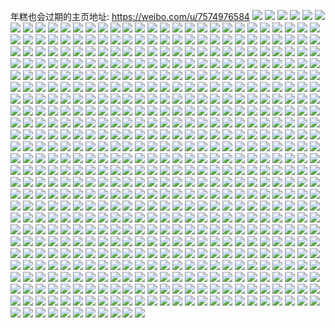 年糕也会过期的主页地址: https://weibo.com/u/7574976584 
![](https://wx4.sinaimg.cn/mw2000/008gDPrGly1h96ddn4fhdj31hc0u0117.jpg) 
![](https://wx4.sinaimg.cn/mw2000/008gDPrGly1h96dptrj8gj30wi0v4wid.jpg) 
![](https://wx4.sinaimg.cn/mw2000/008gDPrGgy1h89myvjfygj31jk2bbqh4.jpg) 
![](https://wx4.sinaimg.cn/mw2000/008gDPrGgy1h89myuao7mj31jk2bdaqz.jpg) 
![](https://wx4.sinaimg.cn/mw2000/008gDPrGgy1h89mz384dej31jk29yqeh.jpg) 
![](https://wx4.sinaimg.cn/mw2000/008gDPrGgy1h89myxnoytj31jk2bc1kx.jpg) 
![](https://wx4.sinaimg.cn/mw2000/008gDPrGgy1h89myx6sjuj31jk111ag1.jpg) 
![](https://wx4.sinaimg.cn/mw2000/008gDPrGgy1h89mywr968j31jk12rqdn.jpg) 
![](https://wx4.sinaimg.cn/mw2000/008gDPrGgy1h89myw7x9vj31jk2bcqk1.jpg) 
![](https://wx4.sinaimg.cn/mw2000/008gDPrGgy1h89mz15o8rj31jk2bd1kn.jpg) 
![](https://wx4.sinaimg.cn/mw2000/008gDPrGgy1h89myurlvkj31jk2bd4gf.jpg) 
![](https://wx4.sinaimg.cn/mw2000/008gDPrGgy1h80gn0rt96j31jk2bc4qq.jpg) 
![](https://wx4.sinaimg.cn/mw2000/008gDPrGgy1h80gmpc8w7j31g637x1kx.jpg) 
![](https://wx4.sinaimg.cn/mw2000/008gDPrGgy1h80gn9ggj1j30qo13zqab.jpg) 
![](https://wx4.sinaimg.cn/mw2000/008gDPrGgy1h80gmt2qo2j31jk15p7v5.jpg) 
![](https://wx4.sinaimg.cn/mw2000/008gDPrGgy1h80gmu23yyj31jk2qqnh3.jpg) 
![](https://wx4.sinaimg.cn/mw2000/008gDPrGgy1h80gms54dqj31jk13xgzg.jpg) 
![](https://wx4.sinaimg.cn/mw2000/008gDPrGgy1h80gmonjssj30u01hcgyr.jpg) 
![](https://wx4.sinaimg.cn/mw2000/008gDPrGgy1h80gmrm988j31jk334qv6.jpg) 
![](https://wx4.sinaimg.cn/mw2000/008gDPrGgy1h80gmx4cdnj31jk2qsb2a.jpg) 
![](https://wx4.sinaimg.cn/mw2000/008gDPrGgy1h80gmxmr0bj30mi140jwo.jpg) 
![](https://wx4.sinaimg.cn/mw2000/008gDPrGgy1h80gmw55oxj31jk32g1ky.jpg) 
![](https://wx4.sinaimg.cn/mw2000/008gDPrGgy1h80gn75j5rj31jk2bce82.jpg) 
![](https://wx4.sinaimg.cn/mw2000/008gDPrGgy1h80gn8xzjej31jk2bcb2a.jpg) 
![](https://wx4.sinaimg.cn/mw2000/008gDPrGgy1h80gmq4kgtj31jk3fg1kx.jpg) 
![](https://wx4.sinaimg.cn/mw2000/008gDPrGgy1h80gn48rirj31jk2bcb2a.jpg) 
![](https://wx4.sinaimg.cn/mw2000/008gDPrGgy1h80gmz0uvdj31jk2qs1ky.jpg) 
![](https://wx4.sinaimg.cn/mw2000/008gDPrGgy1h80gna29fpj30pa18ydjs.jpg) 
![](https://wx4.sinaimg.cn/mw2000/008gDPrGgy1h80goj0p9xj31jk2bcaxr.jpg) 
![](https://wx4.sinaimg.cn/mw2000/008gDPrGgy1h80gf2tbjhj30u0190wl8.jpg) 
![](https://wx4.sinaimg.cn/mw2000/008gDPrGgy1h80gimoaboj30u0190tib.jpg) 
![](https://wx4.sinaimg.cn/mw2000/008gDPrGgy1h80gio3lynj30u0190n2k.jpg) 
![](https://wx4.sinaimg.cn/mw2000/008gDPrGgy1h80ginl1wbj31jk2bcx6p.jpg) 
![](https://wx4.sinaimg.cn/mw2000/008gDPrGgy1h80gioshc3j31jk2bc1kx.jpg) 
![](https://wx4.sinaimg.cn/mw2000/008gDPrGgy1h80fp60kh8j31jk3cb7wh.jpg) 
![](https://wx4.sinaimg.cn/mw2000/008gDPrGgy1h80fscmw2sj31jk3fgx0f.jpg) 
![](https://wx4.sinaimg.cn/mw2000/008gDPrGgy1h80fp54ezwj31jk3fgnpd.jpg) 
![](https://wx4.sinaimg.cn/mw2000/008gDPrGgy1h80foppdrcj30sg1mcdym.jpg) 
![](https://wx4.sinaimg.cn/mw2000/008gDPrGgy1h80fp0pfhmj30u01hctnh.jpg) 
![](https://wx4.sinaimg.cn/mw2000/008gDPrGgy1h80fp19h62j31jk223quh.jpg) 
![](https://wx4.sinaimg.cn/mw2000/008gDPrGgy1h80fotctrrj30ty13ywjq.jpg) 
![](https://wx4.sinaimg.cn/mw2000/008gDPrGgy1h80fozq53xj31jk2bcnpe.jpg) 
![](https://wx4.sinaimg.cn/mw2000/008gDPrGgy1h80fp39ecgj31jk3fg7wh.jpg) 
![](https://wx4.sinaimg.cn/mw2000/008gDPrGgy1h80fp1tz5nj31jk3fg4qp.jpg) 
![](https://wx4.sinaimg.cn/mw2000/008gDPrGgy1h80fp08bbmj31jk1h3qi8.jpg) 
![](https://wx4.sinaimg.cn/mw2000/008gDPrGgy1h80ftvnz37j31jk3fgnle.jpg) 
![](https://wx4.sinaimg.cn/mw2000/008gDPrGgy1h7wqj4rjqrj30qo14147x.jpg) 
![](https://wx4.sinaimg.cn/mw2000/008gDPrGgy1h7wqqpxrbtj30u0198drz.jpg) 
![](https://wx4.sinaimg.cn/mw2000/008gDPrGgy1h7wqqyq6eyj31jk0zc7fj.jpg) 
![](https://wx4.sinaimg.cn/mw2000/008gDPrGgy1h7wqqzc9bdj31jk2144qp.jpg) 
![](https://wx4.sinaimg.cn/mw2000/008gDPrGgy1h7wqrbysn6j31jk2bcaz5.jpg) 
![](https://wx4.sinaimg.cn/mw2000/008gDPrGgy1h7wqj5ls78j31jk2237wh.jpg) 
![](https://wx4.sinaimg.cn/mw2000/008gDPrGly1h76epm60apj30wh1i1gt0.jpg) 
![](https://wx4.sinaimg.cn/mw2000/008gDPrGly1h76epjqza5j30u017wam4.jpg) 
![](https://wx4.sinaimg.cn/mw2000/008gDPrGly1h76epo53pnj30j60rqadu.jpg) 
![](https://wx4.sinaimg.cn/mw2000/008gDPrGly1h76epohwcij314f1on1kx.jpg) 
![](https://wx4.sinaimg.cn/mw2000/008gDPrGly1h76epliobmj319i1kwq7e.jpg) 
![](https://wx4.sinaimg.cn/mw2000/008gDPrGly1h76epmh3oqj30u018zdp6.jpg) 
![](https://wx4.sinaimg.cn/mw2000/008gDPrGly1h76epjecgoj30qo12ywjc.jpg) 
![](https://wx4.sinaimg.cn/mw2000/008gDPrGly1h76epmpp0ej30we1kwk15.jpg) 
![](https://wx4.sinaimg.cn/mw2000/008gDPrGly1h76epnmr10j30u01hc7dy.jpg) 
![](https://wx4.sinaimg.cn/mw2000/008gDPrGly1h76er7rjgij30ny0zx43h.jpg) 
![](https://wx4.sinaimg.cn/mw2000/008gDPrGly1h76epnx7rbj30k00yktaw.jpg) 
![](https://wx4.sinaimg.cn/mw2000/008gDPrGly1h76epoushej311y1kw1kx.jpg) 
![](https://wx4.sinaimg.cn/mw2000/008gDPrGly1h76epp752yj30qo13uwph.jpg) 
![](https://wx4.sinaimg.cn/mw2000/008gDPrGly1h76er86orkj31if0zn7w8.jpg) 
![](https://wx4.sinaimg.cn/mw2000/008gDPrGly1h76epluhuej30qo14044x.jpg) 
![](https://wx4.sinaimg.cn/mw2000/008gDPrGly1h76epn7sfcj31jk2qo7wi.jpg) 
![](https://wx4.sinaimg.cn/mw2000/008gDPrGly1h76epl1mrij30u018kwro.jpg) 
![](https://wx4.sinaimg.cn/mw2000/008gDPrGly1h76epkkxr5j31jk2bn7s1.jpg) 
![](https://wx4.sinaimg.cn/mw2000/008gDPrGly1h68fndcn9uj30wi1yctiz.jpg) 
![](https://wx4.sinaimg.cn/mw2000/008gDPrGly1h68fncqizbj30wi1ycnop.jpg) 
![](https://wx4.sinaimg.cn/mw2000/008gDPrGly1h68fnbykkyj30wi1yc7ep.jpg) 
![](https://wx4.sinaimg.cn/mw2000/008gDPrGly1h62wc427boj30qo0qtwhy.jpg) 
![](https://wx4.sinaimg.cn/mw2000/008gDPrGly1h62wc4ac2oj30k00bxmxz.jpg) 
![](https://wx4.sinaimg.cn/mw2000/008gDPrGly1h5wtvp1ggwj33402c0hdx.jpg) 
![](https://wx4.sinaimg.cn/mw2000/008gDPrGly1h5wtvg987rj33402c0e81.jpg) 
![](https://wx4.sinaimg.cn/mw2000/008gDPrGly1h5wtvmzjldj33402c04qt.jpg) 
![](https://wx4.sinaimg.cn/mw2000/008gDPrGly1h5wtveffn4j33402c01l1.jpg) 
![](https://wx4.sinaimg.cn/mw2000/008gDPrGly1h5wtvl7fv9j32c02c0npg.jpg) 
![](https://wx4.sinaimg.cn/mw2000/008gDPrGly1h5wtvj8ilhj32c02c04qs.jpg) 
![](https://wx4.sinaimg.cn/mw2000/008gDPrGly1h5wtvcrf52j32c0340dwk.jpg) 
![](https://wx4.sinaimg.cn/mw2000/008gDPrGly1h5wtvbpvcpj30wi0wc48i.jpg) 
![](https://wx4.sinaimg.cn/mw2000/008gDPrGly1h5sricrjo2j30uk2v61kx.jpg) 
![](https://wx4.sinaimg.cn/mw2000/008gDPrGly1h5sridwunuj30uk2vrno3.jpg) 
![](https://wx4.sinaimg.cn/mw2000/008gDPrGly1h5srigkpoij30uk2vthc0.jpg) 
![](https://wx4.sinaimg.cn/mw2000/008gDPrGly1h5srif2rguj30uk2vf1kx.jpg) 
![](https://wx4.sinaimg.cn/mw2000/008gDPrGly1h5srini3ahj31910u0qgl.jpg) 
![](https://wx4.sinaimg.cn/mw2000/008gDPrGly1h5srihl506j30uk2vc1jc.jpg) 
![](https://wx4.sinaimg.cn/mw2000/008gDPrGly1h5srij3ocij30uk2vg7wh.jpg) 
![](https://wx4.sinaimg.cn/mw2000/008gDPrGly1h5srik6p48j30uk2vd1kx.jpg) 
![](https://wx4.sinaimg.cn/mw2000/008gDPrGly1h5sril1xpsj30uk2v0nmx.jpg) 
![](https://wx4.sinaimg.cn/mw2000/008gDPrGly1h5rv219obfj31mc17rnom.jpg) 
![](https://wx4.sinaimg.cn/mw2000/008gDPrGly1h5rv22a324j31mc17r7wh.jpg) 
![](https://wx4.sinaimg.cn/mw2000/008gDPrGly1h5o5y0xwlzj31jk2qrnpf.jpg) 
![](https://wx4.sinaimg.cn/mw2000/008gDPrGly1h5o5y1l24rj31jk2qskjl.jpg) 
![](https://wx4.sinaimg.cn/mw2000/008gDPrGly1h5o5y2en0kj31jk2qi7wj.jpg) 
![](https://wx4.sinaimg.cn/mw2000/008gDPrGly1h5o5y03jdvj31jk2qthdt.jpg) 
![](https://wx4.sinaimg.cn/mw2000/008gDPrGly1h5o5y2w1bgj30u01hcqpd.jpg) 
![](https://wx4.sinaimg.cn/mw2000/008gDPrGly1h5o5y3ah2uj30u01hch7r.jpg) 
![](https://wx4.sinaimg.cn/mw2000/008gDPrGly1h5o5y4g11ej30uk3tinpd.jpg) 
![](https://wx4.sinaimg.cn/mw2000/008gDPrGly1h5o5y5b8wbj30xc1ko7wh.jpg) 
![](https://wx4.sinaimg.cn/mw2000/008gDPrGly1h5o5y7jpvjj30uk3ccnpd.jpg) 
![](https://wx4.sinaimg.cn/mw2000/008gDPrGly1h5o5ya0oizj31ej9rsx6t.jpg) 
![](https://wx4.sinaimg.cn/mw2000/008gDPrGly1h5o5ybjg94j30uk3e7qv5.jpg) 
![](https://wx4.sinaimg.cn/mw2000/008gDPrGly1h5o5yemugqj30ukakbnpi.jpg) 
![](https://wx4.sinaimg.cn/mw2000/008gDPrGly1h5o5ygj3bnj315o333qv5.jpg) 
![](https://wx4.sinaimg.cn/mw2000/008gDPrGly1h5o5yhtyo5j315o334npd.jpg) 
![](https://wx4.sinaimg.cn/mw2000/008gDPrGly1h5o5yj795nj315o334npd.jpg) 
![](https://wx4.sinaimg.cn/mw2000/008gDPrGly1h5o5ykcc75j30xc462hdt.jpg) 
![](https://wx4.sinaimg.cn/mw2000/008gDPrGly1h5o5ylkwv2j30uk3e6kjl.jpg) 
![](https://wx4.sinaimg.cn/mw2000/008gDPrGly1h5o5ymwothj30xc462kjl.jpg) 
![](https://wx4.sinaimg.cn/mw2000/008gDPrGly1h5o2siwf7ij316g1ko150.jpg) 
![](https://wx4.sinaimg.cn/mw2000/008gDPrGly1h5o2sj5vt7j30zk1be12f.jpg) 
![](https://wx4.sinaimg.cn/mw2000/008gDPrGly1h5o2sjgmqyj317k1m4k7o.jpg) 
![](https://wx4.sinaimg.cn/mw2000/008gDPrGly1h5o2vjbor8j30vp1gvqdf.jpg) 
![](https://wx4.sinaimg.cn/mw2000/008gDPrGly1h5o2soaligj315o1hn4qp.jpg) 
![](https://wx4.sinaimg.cn/mw2000/008gDPrGly1h5o2sjtex8j31a01pc1bs.jpg) 
![](https://wx4.sinaimg.cn/mw2000/008gDPrGly1h5o2slfe67j30xc1y41kx.jpg) 
![](https://wx4.sinaimg.cn/mw2000/008gDPrGly1h5o2sn4mn1j30xc2jjb29.jpg) 
![](https://wx4.sinaimg.cn/mw2000/008gDPrGly1h5o2spmbmjj315o2b57wh.jpg) 
![](https://wx4.sinaimg.cn/mw2000/008gDPrGly1h5o2sk7eg0j30q8140gwj.jpg) 
![](https://wx4.sinaimg.cn/mw2000/008gDPrGly1h5o2stpm7kj315o1wp7wh.jpg) 
![](https://wx4.sinaimg.cn/mw2000/008gDPrGly1h5o2skhov4j30mm148gy7.jpg) 
![](https://wx4.sinaimg.cn/mw2000/008gDPrGly1h5o2ss0r35j315o334kjl.jpg) 
![](https://wx4.sinaimg.cn/mw2000/008gDPrGly1h5o2siizkmj30r810cjxa.jpg) 
![](https://wx4.sinaimg.cn/mw2000/008gDPrGly1h5o2sw9quxj315o3917wh.jpg) 
![](https://wx4.sinaimg.cn/mw2000/008gDPrGly1h5o2suw37ij315o2p8kjl.jpg) 
![](https://wx4.sinaimg.cn/mw2000/008gDPrGly1h5o2sx75nsj315o1xg4qp.jpg) 
![](https://wx4.sinaimg.cn/mw2000/008gDPrGly1h5o2vkmwiyj315o44pu0x.jpg) 
![](https://wx4.sinaimg.cn/mw2000/008gDPrGly1h5nybb25sjj30gw10mag8.jpg) 
![](https://wx4.sinaimg.cn/mw2000/008gDPrGly1h5nybbfc0bj30u01t0h1s.jpg) 
![](https://wx4.sinaimg.cn/mw2000/008gDPrGly1h5nycp0x1yj30wi1lhako.jpg) 
![](https://wx4.sinaimg.cn/mw2000/008gDPrGly1h5nycpabdgj30vp1gvqdf.jpg) 
![](https://wx4.sinaimg.cn/mw2000/008gDPrGly1h5nycpmfm0j30wi16yk1z.jpg) 
![](https://wx4.sinaimg.cn/mw2000/008gDPrGly1h5nycz24y6j31jk2svkjl.jpg) 
![](https://wx4.sinaimg.cn/mw2000/008gDPrGly1h5nyd27pqxj30u0140tg8.jpg) 
![](https://wx4.sinaimg.cn/mw2000/008gDPrGly1h5nyczuyzfj335s1gkkjl.jpg) 
![](https://wx4.sinaimg.cn/mw2000/008gDPrGly1h5nyd5vh89j31jk2bf4qp.jpg) 
![](https://wx4.sinaimg.cn/mw2000/008gDPrGly1h5nyd2mfp2j31jh0ya7ja.jpg) 
![](https://wx4.sinaimg.cn/mw2000/008gDPrGly1h5nyd31n4lj31jk0yadum.jpg) 
![](https://wx4.sinaimg.cn/mw2000/008gDPrGly1h5nyd4o8y4j31jk0yogvt.jpg) 
![](https://wx4.sinaimg.cn/mw2000/008gDPrGly1h5nydubukmj319u1k77wh.jpg) 
![](https://wx4.sinaimg.cn/mw2000/008gDPrGly1h5nyd46y3jj31iy105azt.jpg) 
![](https://wx4.sinaimg.cn/mw2000/008gDPrGly1h5dnx2sd7nj31jk2231cc.jpg) 
![](https://wx4.sinaimg.cn/mw2000/008gDPrGly1h5dnx8s5p4j330y3h01kz.jpg) 
![](https://wx4.sinaimg.cn/mw2000/008gDPrGly1h5dnx5uw5qj32oy3h0b2a.jpg) 
![](https://wx4.sinaimg.cn/mw2000/008gDPrGly1h5dnx9ddhhj31900u0n43.jpg) 
![](https://wx4.sinaimg.cn/mw2000/008gDPrGly1h5dnxd8o7tj31750oeahp.jpg) 
![](https://wx4.sinaimg.cn/mw2000/008gDPrGly1h5dnxco6d9j30u011h0xz.jpg) 
![](https://wx4.sinaimg.cn/mw2000/008gDPrGly1h5dnxcyv6uj317f0tdgva.jpg) 
![](https://wx4.sinaimg.cn/mw2000/008gDPrGly1h5dnxdk7zij30ow0owjys.jpg) 
![](https://wx4.sinaimg.cn/mw2000/008gDPrGly1h5dnxcdn08j30wi0i9dw6.jpg) 
![](https://wx4.sinaimg.cn/mw2000/008gDPrGly1h5dnx2cz3xj30y617d7jq.jpg) 
![](https://wx4.sinaimg.cn/mw2000/008gDPrGly1h5do2kqwoxj314019cql5.jpg) 
![](https://wx4.sinaimg.cn/mw2000/008gDPrGly1h5dljebnsvj30wi0i942q.jpg) 
![](https://wx4.sinaimg.cn/mw2000/008gDPrGly1h5dljgnzuxj30wi0i8aef.jpg) 
![](https://wx4.sinaimg.cn/mw2000/008gDPrGly1h5dljfhiy9j31h40u07d2.jpg) 
![](https://wx4.sinaimg.cn/mw2000/008gDPrGly1h5dljgbnw5j30sg0q1qb0.jpg) 
![](https://wx4.sinaimg.cn/mw2000/008gDPrGly1h5dljg22eyj30sg0gkjwn.jpg) 
![](https://wx4.sinaimg.cn/mw2000/008gDPrGly1h5dljfr66bj30rs15n48k.jpg) 
![](https://wx4.sinaimg.cn/mw2000/008gDPrGly1h5dljgykn7j30u00gsdk6.jpg) 
![](https://wx4.sinaimg.cn/mw2000/008gDPrGly1h5dljdw1gyj30wi0i70xv.jpg) 
![](https://wx4.sinaimg.cn/mw2000/008gDPrGly1h5dljf71imj30u00gl433.jpg) 
![](https://wx4.sinaimg.cn/mw2000/008gDPrGly1h59n3nuew1j31jk15odpa.jpg) 
![](https://wx4.sinaimg.cn/mw2000/008gDPrGly1h59n3m1e68j30u00u07b0.jpg) 
![](https://wx4.sinaimg.cn/mw2000/008gDPrGly1h59n3guw4cj31400tztjf.jpg) 
![](https://wx4.sinaimg.cn/mw2000/008gDPrGly1h59n3mg54uj3140140n9o.jpg) 
![](https://wx4.sinaimg.cn/mw2000/008gDPrGly1h59n3ms5pyj30u00u047c.jpg) 
![](https://wx4.sinaimg.cn/mw2000/008gDPrGly1h59n3n4o6jj31400qogrl.jpg) 
![](https://wx4.sinaimg.cn/mw2000/008gDPrGly1h59n3nifo0j30u00u045u.jpg) 
![](https://wx4.sinaimg.cn/mw2000/008gDPrGly1h59n3o9abjj30k0140dmf.jpg) 
![](https://wx4.sinaimg.cn/mw2000/008gDPrGly1h59n60gegmj31jk15o7vm.jpg) 
![](https://wx4.sinaimg.cn/mw2000/008gDPrGly1h59n3q4gcnj30j7140afo.jpg) 
![](https://wx4.sinaimg.cn/mw2000/008gDPrGly1h59n3oimuwj31400qngu2.jpg) 
![](https://wx4.sinaimg.cn/mw2000/008gDPrGly1h59n3qf9etj31jk0ymdrq.jpg) 
![](https://wx4.sinaimg.cn/mw2000/008gDPrGly1h59n3oqu0bj31400qnjzv.jpg) 
![](https://wx4.sinaimg.cn/mw2000/008gDPrGly1h59n3p08psj31jk1104cv.jpg) 
![](https://wx4.sinaimg.cn/mw2000/008gDPrGly1h59n3prmokj31jk110dpo.jpg) 
![](https://wx4.sinaimg.cn/mw2000/008gDPrGly1h59n3pefhej31400qntj7.jpg) 
![](https://wx4.sinaimg.cn/mw2000/008gDPrGly1h53xka10ioj318z0u07c0.jpg) 
![](https://wx4.sinaimg.cn/mw2000/008gDPrGly1h53xk5fb35j31hc1hc49p.jpg) 
![](https://wx4.sinaimg.cn/mw2000/008gDPrGly1h53xk9u12ej31900u00zi.jpg) 
![](https://wx4.sinaimg.cn/mw2000/008gDPrGly1h53xk8at2cj31jk112b01.jpg) 
![](https://wx4.sinaimg.cn/mw2000/008gDPrGly1h53xo68i9xj31jk10u7wh.jpg) 
![](https://wx4.sinaimg.cn/mw2000/008gDPrGly1h53xk8o7utj31jk112wxz.jpg) 
![](https://wx4.sinaimg.cn/mw2000/008gDPrGly1h53xk63rd8j31jk10u4j5.jpg) 
![](https://wx4.sinaimg.cn/mw2000/008gDPrGly1h53xlypuv8j31jk10u7wh.jpg) 
![](https://wx4.sinaimg.cn/mw2000/008gDPrGly1h53xk7yj13j31jk11246y.jpg) 
![](https://wx4.sinaimg.cn/mw2000/008gDPrGly1h53xk754bfj31jk2bbazj.jpg) 
![](https://wx4.sinaimg.cn/mw2000/008gDPrGly1h53xk9mzjdj318z0u0dmk.jpg) 
![](https://wx4.sinaimg.cn/mw2000/008gDPrGly1h53xk7kwmpj31jk2bbh8n.jpg) 
![](https://wx4.sinaimg.cn/mw2000/008gDPrGly1h53xkazqq0j31jk10ux1m.jpg) 
![](https://wx4.sinaimg.cn/mw2000/008gDPrGly1h53xkz0midj31hc1hcn6m.jpg) 
![](https://wx4.sinaimg.cn/mw2000/008gDPrGly1h53xkaljepj31jk10ux3i.jpg) 
![](https://wx4.sinaimg.cn/mw2000/008gDPrGly1h53xk5phkaj31jk10uauo.jpg) 
![](https://wx4.sinaimg.cn/mw2000/008gDPrGly1h53xkb99vfj30u00u041e.jpg) 
![](https://wx4.sinaimg.cn/mw2000/008gDPrGly1h53xk6d0tuj31990u0gt8.jpg) 
![](https://wx4.sinaimg.cn/mw2000/008gDPrGly1h50xs269y3j31a02rk4qp.jpg) 
![](https://wx4.sinaimg.cn/mw2000/008gDPrGly1h50xs1d7itj31a02rk1kx.jpg) 
![](https://wx4.sinaimg.cn/mw2000/008gDPrGly1h50xs5vt8sj31a02rk1kx.jpg) 
![](https://wx4.sinaimg.cn/mw2000/008gDPrGly1h50xs3hoz8j31jk0v8k4f.jpg) 
![](https://wx4.sinaimg.cn/mw2000/008gDPrGly1h50xs36z6aj31jk2bc1eu.jpg) 
![](https://wx4.sinaimg.cn/mw2000/008gDPrGly1h50xs4lbgpj31jk0v9qdj.jpg) 
![](https://wx4.sinaimg.cn/mw2000/008gDPrGly1h50xs00qtnj31a02rknol.jpg) 
![](https://wx4.sinaimg.cn/mw2000/008gDPrGly1h50xx8en4hj31a02rk1kx.jpg) 
![](https://wx4.sinaimg.cn/mw2000/008gDPrGly1h50xs2ph6vj31a02rk4qp.jpg) 
![](https://wx4.sinaimg.cn/mw2000/008gDPrGly1h50xs53on2j31jk221kg1.jpg) 
![](https://wx4.sinaimg.cn/mw2000/008gDPrGly1h50xs42vc2j31a02rk7wh.jpg) 
![](https://wx4.sinaimg.cn/mw2000/008gDPrGly1h50xx99sygj31hc1w01kx.jpg) 
![](https://wx4.sinaimg.cn/mw2000/008gDPrGly1h50xx8rxagj31jk0v9qcw.jpg) 
![](https://wx4.sinaimg.cn/mw2000/008gDPrGly1h50xs6gzmcj31a02rkb29.jpg) 
![](https://wx4.sinaimg.cn/mw2000/008gDPrGly1h50xx9lfwqj31hc0u0jv9.jpg) 
![](https://wx4.sinaimg.cn/mw2000/008gDPrGly1h434anqha1j30wi1yctmu.jpg) 
![](https://wx4.sinaimg.cn/mw2000/008gDPrGly1h434ao7c2sj30wi1yck2q.jpg) 
![](https://wx4.sinaimg.cn/mw2000/008gDPrGly1h434an4yhjj30wi1yc16b.jpg) 
![](https://wx4.sinaimg.cn/mw2000/008gDPrGly1h434amgl9hj30wi1ycau4.jpg) 
![](https://wx4.sinaimg.cn/mw2000/008gDPrGly1h3w60wb7rgj31jk12bgvb.jpg) 
![](https://wx4.sinaimg.cn/mw2000/008gDPrGly1h3w60yn9thj30wi1ycnoi.jpg) 
![](https://wx4.sinaimg.cn/mw2000/008gDPrGly1h3w60wndoej30xb0kraez.jpg) 
![](https://wx4.sinaimg.cn/mw2000/008gDPrGly1h3w60zho4cj30i20r3gsl.jpg) 
![](https://wx4.sinaimg.cn/mw2000/008gDPrGly1h3w60z1rc5j30m80xctlb.jpg) 
![](https://wx4.sinaimg.cn/mw2000/008gDPrGly1h3w60zv4moj30i20r3n1g.jpg) 
![](https://wx4.sinaimg.cn/mw2000/008gDPrGly1h3r716kyr0j30u11vwwzj.jpg) 
![](https://wx4.sinaimg.cn/mw2000/008gDPrGly1h3r4iiafq5j311p1n819s.jpg) 
![](https://wx4.sinaimg.cn/mw2000/008gDPrGly1h3r4iiwskfj31jk2231kx.jpg) 
![](https://wx4.sinaimg.cn/mw2000/008gDPrGly1h3r4io8unxj30zj1dztle.jpg) 
![](https://wx4.sinaimg.cn/mw2000/008gDPrGly1h3r4ihuz05j30u01407fk.jpg) 
![](https://wx4.sinaimg.cn/mw2000/008gDPrGly1h3r4ijh6r1j30u0140ah3.jpg) 
![](https://wx4.sinaimg.cn/mw2000/008gDPrGly1h3r4ijyveej30oh0ohq84.jpg) 
![](https://wx4.sinaimg.cn/mw2000/008gDPrGly1h3r4iklfugj30ri0ridld.jpg) 
![](https://wx4.sinaimg.cn/mw2000/008gDPrGly1h3r4iul5f2j30qa0p4dlh.jpg) 
![](https://wx4.sinaimg.cn/mw2000/008gDPrGly1h3r4iuvj3mj31hc0u0wo1.jpg) 
![](https://wx4.sinaimg.cn/mw2000/008gDPrGly1h3plowtgcfj30u0190jxw.jpg) 
![](https://wx4.sinaimg.cn/mw2000/008gDPrGly1h3ploxg273j318g1uoqgf.jpg) 
![](https://wx4.sinaimg.cn/mw2000/008gDPrGly1h3plowgo9wj31900u0gqz.jpg) 
![](https://wx4.sinaimg.cn/mw2000/008gDPrGly1h3ploxp322j30u0190dr2.jpg) 
![](https://wx4.sinaimg.cn/mw2000/008gDPrGly1h3plq3pbg8j31jk1jk7oy.jpg) 
![](https://wx4.sinaimg.cn/mw2000/008gDPrGly1h3ploxxy2yj30u0190n3p.jpg) 
![](https://wx4.sinaimg.cn/mw2000/008gDPrGly1h3plox42r8j31jk2bc4d0.jpg) 
![](https://wx4.sinaimg.cn/mw2000/008gDPrGly1h3ploy8aujj31900u0qag.jpg) 
![](https://wx4.sinaimg.cn/mw2000/008gDPrGly1h3ployg0r2j31jk111jws.jpg) 
![](https://wx4.sinaimg.cn/mw2000/008gDPrGly1h3ployxpvuj31jk2bce81.jpg) 
![](https://wx4.sinaimg.cn/mw2000/008gDPrGly1h3plozcwmbj31jk2bchdt.jpg) 
![](https://wx4.sinaimg.cn/mw2000/008gDPrGly1h3plozqi3tj31jk2bc1kx.jpg) 
![](https://wx4.sinaimg.cn/mw2000/008gDPrGly1h3plp0323lj31041i64e8.jpg) 
![](https://wx4.sinaimg.cn/mw2000/008gDPrGly1h3plpp7qmfj31jk2bc4mf.jpg) 
![](https://wx4.sinaimg.cn/mw2000/008gDPrGly1h3plp0gnzfj31041i6k6h.jpg) 
![](https://wx4.sinaimg.cn/mw2000/008gDPrGly1h3plp12h4kj315o0rsn8g.jpg) 
![](https://wx4.sinaimg.cn/mw2000/008gDPrGly1h3plp1igeej31jk27cu0x.jpg) 
![](https://wx4.sinaimg.cn/mw2000/008gDPrGly1h3plp0r881j316o1kw1kx.jpg) 
![](https://wx4.sinaimg.cn/mw2000/008gDPrGly1h3plflpxexj30u0190wrj.jpg) 
![](https://wx4.sinaimg.cn/mw2000/008gDPrGly1h3plfmg5aoj30u01904bs.jpg) 
![](https://wx4.sinaimg.cn/mw2000/008gDPrGly1h3plfmpqedj31900u0qgr.jpg) 
![](https://wx4.sinaimg.cn/mw2000/008gDPrGly1h3plfnhrv0j31jk2bce81.jpg) 
![](https://wx4.sinaimg.cn/mw2000/008gDPrGly1h3plfnu4m4j31jk2bce81.jpg) 
![](https://wx4.sinaimg.cn/mw2000/008gDPrGly1h3plflar5xj31jk2bckjl.jpg) 
![](https://wx4.sinaimg.cn/mw2000/008gDPrGly1h3plfo8bnvj31900u0dvq.jpg) 
![](https://wx4.sinaimg.cn/mw2000/008gDPrGly1h3plfok68cj30u01907jr.jpg) 
![](https://wx4.sinaimg.cn/mw2000/008gDPrGly1h3plfoun9bj30u019017o.jpg) 
![](https://wx4.sinaimg.cn/mw2000/008gDPrGly1h3plfp6i1dj31jk2bcnpd.jpg) 
![](https://wx4.sinaimg.cn/mw2000/008gDPrGly1h3plfpmapqj31jk2bcb29.jpg) 
![](https://wx4.sinaimg.cn/mw2000/008gDPrGly1h3plfpy1foj31jk11118v.jpg) 
![](https://wx4.sinaimg.cn/mw2000/008gDPrGly1h3plhb5szjj316o1kwe00.jpg) 
![](https://wx4.sinaimg.cn/mw2000/008gDPrGly1h3plhbijvkj316o1kw7qn.jpg) 
![](https://wx4.sinaimg.cn/mw2000/008gDPrGly1h3plhbvlo6j316o1kwkcl.jpg) 
![](https://wx4.sinaimg.cn/mw2000/008gDPrGly1h3plhahonlj316o1kwnjz.jpg) 
![](https://wx4.sinaimg.cn/mw2000/008gDPrGly1h3pljncp0dj316o1kwdw0.jpg) 
![](https://wx4.sinaimg.cn/mw2000/008gDPrGly1h3pljn24mej316o1kwdtf.jpg) 
![](https://wx4.sinaimg.cn/mw2000/008gDPrGly1h3kwae81l4j30ze1kwqei.jpg) 
![](https://wx4.sinaimg.cn/mw2000/008gDPrGly1h3kwaiuhbyj30xg1kwwre.jpg) 
![](https://wx4.sinaimg.cn/mw2000/008gDPrGly1h3kwafdwguj31jk112gv7.jpg) 
![](https://wx4.sinaimg.cn/mw2000/008gDPrGly1h3kwafoc2cj318g0thwk8.jpg) 
![](https://wx4.sinaimg.cn/mw2000/008gDPrGly1h3kwafxtxdj30yi1a3nau.jpg) 
![](https://wx4.sinaimg.cn/mw2000/008gDPrGly1h3kwadshjej30t90t942n.jpg) 
![](https://wx4.sinaimg.cn/mw2000/008gDPrGly1h3kwagst62j31jk1ap7lv.jpg) 
![](https://wx4.sinaimg.cn/mw2000/008gDPrGly1h3kwaga09ej31711noarg.jpg) 
![](https://wx4.sinaimg.cn/mw2000/008gDPrGly1h3kwagivdbj312w1kw4b6.jpg) 
![](https://wx4.sinaimg.cn/mw2000/008gDPrGly1h3kwahq2zgj30qx0qhad8.jpg) 
![](https://wx4.sinaimg.cn/mw2000/008gDPrGly1h3kwaekgk1j30of143q85.jpg) 
![](https://wx4.sinaimg.cn/mw2000/008gDPrGly1h3kwai02nfj30oh0qu0vo.jpg) 
![](https://wx4.sinaimg.cn/mw2000/008gDPrGly1h3kwai9qdpj318g0t0ag2.jpg) 
![](https://wx4.sinaimg.cn/mw2000/008gDPrGly1h3kwahdqmzj30j60ju0uj.jpg) 
![](https://wx4.sinaimg.cn/mw2000/008gDPrGly1h3kwaihhjvj318g0tt7be.jpg) 
![](https://wx4.sinaimg.cn/mw2000/008gDPrGly1h3bk1vs2hij30u01rkwvu.jpg) 
![](https://wx4.sinaimg.cn/mw2000/008gDPrGly1h3bk1wfidoj30u01oxqer.jpg) 
![](https://wx4.sinaimg.cn/mw2000/008gDPrGly1h3b5iesab8j30yi1pcdyk.jpg) 
![](https://wx4.sinaimg.cn/mw2000/008gDPrGly1h3b5ifxp28j30u01tc7ny.jpg) 
![](https://wx4.sinaimg.cn/mw2000/008gDPrGly1h3b5pfrdoaj30u11zfx6j.jpg) 
![](https://wx4.sinaimg.cn/mw2000/008gDPrGly1h33mo9z43nj30qo0rd76n.jpg) 
![](https://wx4.sinaimg.cn/mw2000/008gDPrGly1h33moai3ulj30tk0jlgn6.jpg) 
![](https://wx4.sinaimg.cn/mw2000/008gDPrGly1h33moaw914j30u00muwie.jpg) 
![](https://wx4.sinaimg.cn/mw2000/008gDPrGly1h33mo9k6okj30fu0fudgl.jpg) 
![](https://wx4.sinaimg.cn/mw2000/008gDPrGly1h2t12g690cj30wi1yc7wh.jpg) 
![](https://wx4.sinaimg.cn/mw2000/008gDPrGly1h2t12ew17dj30wi1yce81.jpg) 
![](https://wx4.sinaimg.cn/mw2000/008gDPrGly1h2m9p0e41jj30sg16o136.jpg) 
![](https://wx4.sinaimg.cn/mw2000/008gDPrGly1h2m9p0o2r8j30u0191wq2.jpg) 
![](https://wx4.sinaimg.cn/mw2000/008gDPrGly1h2m9p10lixj30u019qqhx.jpg) 
![](https://wx4.sinaimg.cn/mw2000/008gDPrGly1h2m9p1lyylj30k00zk453.jpg) 
![](https://wx4.sinaimg.cn/mw2000/008gDPrGly1h2m9p1yxvcj311l1kd4g4.jpg) 
![](https://wx4.sinaimg.cn/mw2000/008gDPrGly1h2m9p2brb8j30qo1404ay.jpg) 
![](https://wx4.sinaimg.cn/mw2000/008gDPrGly1h2m9p2ny9tj313e1kwh48.jpg) 
![](https://wx4.sinaimg.cn/mw2000/008gDPrGly1h2m9p014qej30fx0otn1h.jpg) 
![](https://wx4.sinaimg.cn/mw2000/008gDPrGly1h2m9p30k7ej31bi1xr7wh.jpg) 
![](https://wx4.sinaimg.cn/mw2000/008gDPrGly1h2m9p3fet9j30py12xwnt.jpg) 
![](https://wx4.sinaimg.cn/mw2000/008gDPrGly1h2m9p3rx1cj30pv16hdoh.jpg) 
![](https://wx4.sinaimg.cn/mw2000/008gDPrGly1h2m9p458exj31dx2547no.jpg) 
![](https://wx4.sinaimg.cn/mw2000/008gDPrGly1h2m9p4iohpj30pq0yatec.jpg) 
![](https://wx4.sinaimg.cn/mw2000/008gDPrGly1h2m9p4umvij30sg19taiy.jpg) 
![](https://wx4.sinaimg.cn/mw2000/008gDPrGly1h2m9p5b0cwj316o1kwqcl.jpg) 
![](https://wx4.sinaimg.cn/mw2000/008gDPrGly1h2m9p5vptoj30zk0k0ahc.jpg) 
![](https://wx4.sinaimg.cn/mw2000/008gDPrGly1h2m9p5kw8lj30sg0iy7a5.jpg) 
![](https://wx4.sinaimg.cn/mw2000/008gDPrGly1h2m9p64xmuj31jk15otot.jpg) 
![](https://wx4.sinaimg.cn/mw2000/008gDPrGly1h23mees2nug30rs0yqb2s.jpg) 
![](https://wx4.sinaimg.cn/mw2000/008gDPrGly1h23mf81ozbg30nm0danpq.jpg) 
![](https://wx4.sinaimg.cn/mw2000/008gDPrGly1h23mf1jb4cg30nm0chqvl.jpg) 
![](https://wx4.sinaimg.cn/mw2000/008gDPrGly1h23mfkn82fg30p00hv7wo.jpg) 
![](https://wx4.sinaimg.cn/mw2000/008gDPrGly1h23me7g8u2g30w20ldx79.jpg) 
![](https://wx4.sinaimg.cn/mw2000/008gDPrGly1h23mfia7u4g30p00hvnph.jpg) 
![](https://wx4.sinaimg.cn/mw2000/008gDPrGly1h23me13udeg30nm0bq4r0.jpg) 
![](https://wx4.sinaimg.cn/mw2000/008gDPrGly1h23mepkqfrg30uo0nmhel.jpg) 
![](https://wx4.sinaimg.cn/mw2000/008gDPrGly1h23mf57y6fg30rk0fikjy.jpg) 
![](https://wx4.sinaimg.cn/mw2000/008gDPrGly1h23bqo6pavg30rz0kr4qx.jpg) 
![](https://wx4.sinaimg.cn/mw2000/008gDPrGly1h23bqraj3jg30yz0nm4r9.jpg) 
![](https://wx4.sinaimg.cn/mw2000/008gDPrGly1h23bqu8q0fg30vw0mk7wu.jpg) 
![](https://wx4.sinaimg.cn/mw2000/008gDPrGly1h23bqvnkxxg30u20lvu11.jpg) 
![](https://wx4.sinaimg.cn/mw2000/008gDPrGly1h23bpgd8u9g30rk0fib2h.jpg) 
![](https://wx4.sinaimg.cn/mw2000/008gDPrGly1h23bqybwwrg30sk0mub2j.jpg) 
![](https://wx4.sinaimg.cn/mw2000/008gDPrGly1h23br1j19zg30y30ms7ww.jpg) 
![](https://wx4.sinaimg.cn/mw2000/008gDPrGly1h23br4xntjg313e0rskjy.jpg) 
![](https://wx4.sinaimg.cn/mw2000/008gDPrGly1h23br9mhkyg30r70r7hee.jpg) 
![](https://wx4.sinaimg.cn/mw2000/008gDPrGly1h1teqq4l41j31jk15o1kx.jpg) 
![](https://wx4.sinaimg.cn/mw2000/008gDPrGly1h1teqsjj38j31401404c3.jpg) 
![](https://wx4.sinaimg.cn/mw2000/008gDPrGly1h1teqrqckaj31jk15o1kx.jpg) 
![](https://wx4.sinaimg.cn/mw2000/008gDPrGly1h1teqto5o6j30xc0p011c.jpg) 
![](https://wx4.sinaimg.cn/mw2000/008gDPrGly1h1tequ675aj31jk0ustkt.jpg) 
![](https://wx4.sinaimg.cn/mw2000/008gDPrGly1h1teqt6wy7j31jk15oqkb.jpg) 
![](https://wx4.sinaimg.cn/mw2000/008gDPrGly1h1teqpf6b2j30u0135wpe.jpg) 
![](https://wx4.sinaimg.cn/mw2000/008gDPrGly1h1teqqp0n2j31jk1117n6.jpg) 
![](https://wx4.sinaimg.cn/mw2000/008gDPrGly1h1tequrl6aj316o1kwqig.jpg) 
![](https://wx4.sinaimg.cn/mw2000/008gDPrGly1h1t4kpzm8cj31fx0uon5h.jpg) 
![](https://wx4.sinaimg.cn/mw2000/008gDPrGly1h1t4kqj9ccj31fm0ueqae.jpg) 
![](https://wx4.sinaimg.cn/mw2000/008gDPrGly1h1t4kq9xwtj31fm0u4n5t.jpg) 
![](https://wx4.sinaimg.cn/mw2000/008gDPrGly1h1t4kquw1lj31g20uogwf.jpg) 
![](https://wx4.sinaimg.cn/mw2000/008gDPrGly1h1t4ks4dswj31be0zktoy.jpg) 
![](https://wx4.sinaimg.cn/mw2000/008gDPrGly1h1t4kr5sptj31g20ubjxy.jpg) 
![](https://wx4.sinaimg.cn/mw2000/008gDPrGly1h1t4krqhncj31g20us7bm.jpg) 
![](https://wx4.sinaimg.cn/mw2000/008gDPrGly1h1t4krhqrkj31fs0uaakz.jpg) 
![](https://wx4.sinaimg.cn/mw2000/008gDPrGly1h1t4kpli1bj31fr0ui0ww.jpg) 
![](https://wx4.sinaimg.cn/mw2000/008gDPrGly1h1s1kayllhj31jk15o19l.jpg) 
![](https://wx4.sinaimg.cn/mw2000/008gDPrGly1h1s1mtzg8rj31hc0zldr4.jpg) 
![](https://wx4.sinaimg.cn/mw2000/008gDPrGly1h1s1mtprycj30u00migsu.jpg) 
![](https://wx4.sinaimg.cn/mw2000/008gDPrGly1h1s1mu8xy0j31hc0zkn6d.jpg) 
![](https://wx4.sinaimg.cn/mw2000/008gDPrGly1h1s1muk8qmj316m0sfgsd.jpg) 
![](https://wx4.sinaimg.cn/mw2000/008gDPrGly1h1s1muv6atj30u0190gwf.jpg) 
![](https://wx4.sinaimg.cn/mw2000/008gDPrGly1h1s1mo35fuj31ci0wcdlz.jpg) 
![](https://wx4.sinaimg.cn/mw2000/008gDPrGly1h1nhl6y5l8j31hc0u0wr6.jpg) 
![](https://wx4.sinaimg.cn/mw2000/008gDPrGly1h1nhm5e7umj30u00u0wko.jpg) 
![](https://wx4.sinaimg.cn/mw2000/008gDPrGly1h1nhl9iypxj31bf0qo49j.jpg) 
![](https://wx4.sinaimg.cn/mw2000/008gDPrGly1h1nhl8g4zxj31jk111h5t.jpg) 
![](https://wx4.sinaimg.cn/mw2000/008gDPrGly1h1nhl7qderj31jk1117ou.jpg) 
![](https://wx4.sinaimg.cn/mw2000/008gDPrGly1h1nhl7c0x6j31jk1114on.jpg) 
![](https://wx4.sinaimg.cn/mw2000/008gDPrGly1h1nhl846csj31jk111wtc.jpg) 
![](https://wx4.sinaimg.cn/mw2000/008gDPrGly1h1nhl6nkndj31jk112485.jpg) 
![](https://wx4.sinaimg.cn/mw2000/008gDPrGly1h1nhl8tun5j31jk1117o0.jpg) 
![](https://wx4.sinaimg.cn/mw2000/008gDPrGly1h1g3mxit4cj30hs0hsgmq.jpg) 
![](https://wx4.sinaimg.cn/mw2000/008gDPrGly1h1g3mzy54vj315o0rsgua.jpg) 
![](https://wx4.sinaimg.cn/mw2000/008gDPrGly1h1g3my6pxkj30ku0tsdkn.jpg) 
![](https://wx4.sinaimg.cn/mw2000/008gDPrGly1h1g3mxskzaj30u012kjyq.jpg) 
![](https://wx4.sinaimg.cn/mw2000/008gDPrGly1h1g3mzidagj30u0126jxh.jpg) 
![](https://wx4.sinaimg.cn/mw2000/008gDPrGly1h1g3n15v8xj30u012kwrf.jpg) 
![](https://wx4.sinaimg.cn/mw2000/008gDPrGly1h1g3mz4et7j31c41uc1ky.jpg) 
![](https://wx4.sinaimg.cn/mw2000/008gDPrGly1h1g3n0qtofj31jj2o8hdt.jpg) 
![](https://wx4.sinaimg.cn/mw2000/008gDPrGly1h1g3n2tc0zj30ps0psjw8.jpg) 
![](https://wx4.sinaimg.cn/mw2000/008gDPrGly1h1g3n371qtj30u00u041c.jpg) 
![](https://wx4.sinaimg.cn/mw2000/008gDPrGly1h1g3n7co6xg30ir0q9hdx.jpg) 
![](https://wx4.sinaimg.cn/mw2000/008gDPrGly1h1g3mxcd1qj30qo140q77.jpg) 
![](https://wx4.sinaimg.cn/mw2000/008gDPrGly1h1g3uqjcm6j31jj25anpd.jpg) 
![](https://wx4.sinaimg.cn/mw2000/008gDPrGly1h1g3na2v0zj311m1kf7wh.jpg) 
![](https://wx4.sinaimg.cn/mw2000/008gDPrGly1h1g3nafvgoj30u011fjyx.jpg) 
![](https://wx4.sinaimg.cn/mw2000/008gDPrGly1h1bzn0stv5j31jk1117ey.jpg) 
![](https://wx4.sinaimg.cn/mw2000/008gDPrGly1h1bzn0i4kdj318z0u0k0y.jpg) 
![](https://wx4.sinaimg.cn/mw2000/008gDPrGly1h1bzph3vt1j31jk112too.jpg) 
![](https://wx4.sinaimg.cn/mw2000/008gDPrGly1h1bzphc0o3j31910u0wof.jpg) 
![](https://wx4.sinaimg.cn/mw2000/008gDPrGly1h1bzn075uuj30zk0npgrm.jpg) 
![](https://wx4.sinaimg.cn/mw2000/008gDPrGly1h1bzpgsellj318z0u0n7j.jpg) 
![](https://wx4.sinaimg.cn/mw2000/008gDPrGly1h1bzn149mrj31jk111gw1.jpg) 
![](https://wx4.sinaimg.cn/mw2000/008gDPrGly1h1bzphxrt7j30rs0rsgqv.jpg) 
![](https://wx4.sinaimg.cn/mw2000/008gDPrGly1h1bzplljocj31jk112amk.jpg) 
![](https://wx4.sinaimg.cn/mw2000/008gDPrGly1h16u38207pj30wi1yc4jn.jpg) 
![](https://wx4.sinaimg.cn/mw2000/008gDPrGly1h16u3725atj30wi1yc4b6.jpg) 
![](https://wx4.sinaimg.cn/mw2000/008gDPrGly1h0wlu1ojdlj315o2bckjl.jpg) 
![](https://wx4.sinaimg.cn/mw2000/008gDPrGly1h0wlu2cwuqj315o2bchdt.jpg) 
![](https://wx4.sinaimg.cn/mw2000/008gDPrGly1h0wlu3dspaj315o2bcnk2.jpg) 
![](https://wx4.sinaimg.cn/mw2000/008gDPrGly1h0wlu4l9bej316o23vh1h.jpg) 
![](https://wx4.sinaimg.cn/mw2000/008gDPrGly1h0wlu3whh6j30xc1xp7mq.jpg) 
![](https://wx4.sinaimg.cn/mw2000/008gDPrGly1h0wlu522noj3168231hbd.jpg) 
![](https://wx4.sinaimg.cn/mw2000/008gDPrGly1h0wlu66ac5j30xc2317gk.jpg) 
![](https://wx4.sinaimg.cn/mw2000/008gDPrGly1h0wlu5r6t1j30xc230neh.jpg) 
![](https://wx4.sinaimg.cn/mw2000/008gDPrGly1h0wlu6kpzxj30xc230dt7.jpg) 
![](https://wx4.sinaimg.cn/mw2000/008gDPrGly1h0wlu6z6k1j315o2bce2c.jpg) 
![](https://wx4.sinaimg.cn/mw2000/008gDPrGly1h0wlu0wuatj30xc1wi1an.jpg) 
![](https://wx4.sinaimg.cn/mw2000/008gDPrGly1h0wlu7qh6jj30u01mydl2.jpg) 
![](https://wx4.sinaimg.cn/mw2000/008gDPrGly1h0wlu5eyulj30xc216dve.jpg) 
![](https://wx4.sinaimg.cn/mw2000/008gDPrGly1h0wlu7fihej30xc208qjz.jpg) 
![](https://wx4.sinaimg.cn/mw2000/008gDPrGly1h0wlu81yv2j30u022gn6x.jpg) 
![](https://wx4.sinaimg.cn/mw2000/008gDPrGly1h0saza0vyvj3140140jya.jpg) 
![](https://wx4.sinaimg.cn/mw2000/008gDPrGly1h0saze4djyj30qo0qotfd.jpg) 
![](https://wx4.sinaimg.cn/mw2000/008gDPrGly1h0saz7qo65j30u00u0dmk.jpg) 
![](https://wx4.sinaimg.cn/mw2000/008gDPrGly1h0saz6rfs5j30qo10ogrl.jpg) 
![](https://wx4.sinaimg.cn/mw2000/008gDPrGly1h0saz9e6xtj30qy0zzagw.jpg) 
![](https://wx4.sinaimg.cn/mw2000/008gDPrGly1h0saz72bxnj30go0glmxi.jpg) 
![](https://wx4.sinaimg.cn/mw2000/008gDPrGly1h0sazaxggnj30qo0xcq6y.jpg) 
![](https://wx4.sinaimg.cn/mw2000/008gDPrGly1h0saz9012ej30u00u0dku.jpg) 
![](https://wx4.sinaimg.cn/mw2000/008gDPrGly1h0sazex3pjj30lh0zkdhk.jpg) 
![](https://wx4.sinaimg.cn/mw2000/008gDPrGly1h0sazdj9j5j30ss0svdj7.jpg) 
![](https://wx4.sinaimg.cn/mw2000/008gDPrGly1h0sazceeqfg30jg0dzu14.jpg) 
![](https://wx4.sinaimg.cn/mw2000/008gDPrGly1h0sazeotitj30u00u00wd.jpg) 
![](https://wx4.sinaimg.cn/mw2000/008gDPrGly1h0saz85geqj31900u0k1s.jpg) 
![](https://wx4.sinaimg.cn/mw2000/008gDPrGly1h0sazan0bej30my0psjuh.jpg) 
![](https://wx4.sinaimg.cn/mw2000/008gDPrGly1h0sazdwvdjj30u011ddki.jpg) 
![](https://wx4.sinaimg.cn/mw2000/008gDPrGly1h0saz6czfij30u00ydn1f.jpg) 
![](https://wx4.sinaimg.cn/mw2000/008gDPrGly1h0sazaeiuyj30xc0o977h.jpg) 
![](https://wx4.sinaimg.cn/mw2000/008gDPrGly1h0sazd28kej316o1kwh28.jpg) 
![](https://wx4.sinaimg.cn/mw2000/008gDPrGly1h0sal51fldj30n01dsdiw.jpg) 
![](https://wx4.sinaimg.cn/mw2000/008gDPrGly1h0sal4sfkmj30wi1yctkd.jpg) 
![](https://wx4.sinaimg.cn/mw2000/008gDPrGly1h0s86xodujj30hs0qggqu.jpg) 
![](https://wx4.sinaimg.cn/mw2000/008gDPrGly1h0s86akriij30wi1yc14l.jpg) 
![](https://wx4.sinaimg.cn/mw2000/008gDPrGly1h0s88wny5gj30m10sgmyn.jpg) 
![](https://wx4.sinaimg.cn/mw2000/008gDPrGly1h0np0kpwesj30u01sywlg.jpg) 
![](https://wx4.sinaimg.cn/mw2000/008gDPrGly1h0j10ctu2jj30of0ofn09.jpg) 
![](https://wx4.sinaimg.cn/mw2000/008gDPrGly1h0j10cko6yj30gj0gjt8u.jpg) 
![](https://wx4.sinaimg.cn/mw2000/008gDPrGly1h0j10gt1x5j30qo0qojux.jpg) 
![](https://wx4.sinaimg.cn/mw2000/008gDPrGly1h0j10ddxh0j30gk0gj0sw.jpg) 
![](https://wx4.sinaimg.cn/mw2000/008gDPrGly1h0j10dmpoej30hu0k1myt.jpg) 
![](https://wx4.sinaimg.cn/mw2000/008gDPrGly1h0j10d79psj30ml0mlq56.jpg) 
![](https://wx4.sinaimg.cn/mw2000/008gDPrGly1h0as1qr5opj31jk2b9h0x.jpg) 
![](https://wx4.sinaimg.cn/mw2000/008gDPrGly1h0as1ptrn2j31jk2jx1ky.jpg) 
![](https://wx4.sinaimg.cn/mw2000/008gDPrGly1h0as1rfm4oj31jk2b94f1.jpg) 
![](https://wx4.sinaimg.cn/mw2000/008gDPrGly1h0as1s4vx5j31jk2b9h0g.jpg) 
![](https://wx4.sinaimg.cn/mw2000/008gDPrGly1h0as1l2v0gj31jk2b97p0.jpg) 
![](https://wx4.sinaimg.cn/mw2000/008gDPrGly1h0as1smzhxj31jk2b9k9g.jpg) 
![](https://wx4.sinaimg.cn/mw2000/008gDPrGly1h0467vusazj31jk1117d0.jpg) 
![](https://wx4.sinaimg.cn/mw2000/008gDPrGly1h0467w6eqej31jk111qrc.jpg) 
![](https://wx4.sinaimg.cn/mw2000/008gDPrGly1h0467wm65cj31jk111e6l.jpg) 
![](https://wx4.sinaimg.cn/mw2000/008gDPrGly1h0467vcoluj31jk1114eu.jpg) 
![](https://wx4.sinaimg.cn/mw2000/008gDPrGly1h0467y787fj31jk111jvy.jpg) 
![](https://wx4.sinaimg.cn/mw2000/008gDPrGly1h0467xlnutj31jk11148n.jpg) 
![](https://wx4.sinaimg.cn/mw2000/008gDPrGly1h0467vl56aj31jk111qfi.jpg) 
![](https://wx4.sinaimg.cn/mw2000/008gDPrGly1h0467xbdj8j31jk1114qp.jpg) 
![](https://wx4.sinaimg.cn/mw2000/008gDPrGly1h0467xux2xj315o0rs79o.jpg) 
![](https://wx4.sinaimg.cn/mw2000/008gDPrGly1h0460o6q1yj31jk2bc7wh.jpg) 
![](https://wx4.sinaimg.cn/mw2000/008gDPrGly1h0460nlp42j31jk223nb7.jpg) 
![](https://wx4.sinaimg.cn/mw2000/008gDPrGly1h0460okquuj31jk2bch1q.jpg) 
![](https://wx4.sinaimg.cn/mw2000/008gDPrGly1h0460owe8ij30jd0sg0wl.jpg) 
![](https://wx4.sinaimg.cn/mw2000/008gDPrGly1h0460q0a6yj30wi0qwjwp.jpg) 
![](https://wx4.sinaimg.cn/mw2000/008gDPrGly1h0460qc7lfj30u00u0n0i.jpg) 
![](https://wx4.sinaimg.cn/mw2000/008gDPrGly1h0460r2pjuj31jk1111kx.jpg) 
![](https://wx4.sinaimg.cn/mw2000/008gDPrGly1h0460powg6j30u00u0jvt.jpg) 
![](https://wx4.sinaimg.cn/mw2000/008gDPrGly1h0460p4u5mj30u00u079h.jpg) 
![](https://wx4.sinaimg.cn/mw2000/008gDPrGly1h0460pf9q8j30u00u0q7p.jpg) 
![](https://wx4.sinaimg.cn/mw2000/008gDPrGly1h045r1lrsnj30u01hcgzq.jpg) 
![](https://wx4.sinaimg.cn/mw2000/008gDPrGly1h045r67f4jj31hc3c0hdt.jpg) 
![](https://wx4.sinaimg.cn/mw2000/008gDPrGly1h045r5qni2j30u01hc16j.jpg) 
![](https://wx4.sinaimg.cn/mw2000/008gDPrGly1h045reejs6j31jk111njk.jpg) 
![](https://wx4.sinaimg.cn/mw2000/008gDPrGly1h045r1agcqj31jk111wv6.jpg) 
![](https://wx4.sinaimg.cn/mw2000/008gDPrGly1h045r6mofoj30p00h3mzz.jpg) 
![](https://wx4.sinaimg.cn/mw2000/008gDPrGly1gzuu4saujej30j60nyn0j.jpg) 
![](https://wx4.sinaimg.cn/mw2000/008gDPrGly1gzuu4ws9rlj31jk1kgwxb.jpg) 
![](https://wx4.sinaimg.cn/mw2000/008gDPrGly1gzuu4vgwl8j30u00u0q7w.jpg) 
![](https://wx4.sinaimg.cn/mw2000/008gDPrGly1gzuu4vsbphj31400u0grl.jpg) 
![](https://wx4.sinaimg.cn/mw2000/008gDPrGly1gzuu4w3o7wj317m0u0n4d.jpg) 
![](https://wx4.sinaimg.cn/mw2000/008gDPrGly1gzuu4wf2ftj31jk223kd8.jpg) 
![](https://wx4.sinaimg.cn/mw2000/008gDPrGly1gzrwvqzc4qj30wi103thm.jpg) 
![](https://wx4.sinaimg.cn/mw2000/008gDPrGly1gzrwvrfss1j30wi0vsdni.jpg) 
![](https://wx4.sinaimg.cn/mw2000/008gDPrGly1gzrwvrzoyjj30wi0w312r.jpg) 
![](https://wx4.sinaimg.cn/mw2000/008gDPrGly1gzrwvszr16j33402by4qp.jpg) 
![](https://wx4.sinaimg.cn/mw2000/008gDPrGly1gzrwvtfo7zj30um0umte5.jpg) 
![](https://wx4.sinaimg.cn/mw2000/008gDPrGly1gzrwvu8noyj30wi0w0jym.jpg) 
![](https://wx4.sinaimg.cn/mw2000/008gDPrGly1gzrwvut0bzj30w70w910v.jpg) 
![](https://wx4.sinaimg.cn/mw2000/008gDPrGly1gzrwvqnhivj30wi0wa47m.jpg) 
![](https://wx4.sinaimg.cn/mw2000/008gDPrGly1gzrwvv50hwj30q30q3q5c.jpg) 
![](https://wx4.sinaimg.cn/mw2000/008gDPrGly1gxmmqkmdihj30u01907cv.jpg) 
![](https://wx4.sinaimg.cn/mw2000/008gDPrGly1gxmmqjvnqnj30zk1luh2m.jpg) 
![](https://wx4.sinaimg.cn/mw2000/008gDPrGly1gxmmqk94egj30u0190wkw.jpg) 
![](https://wx4.sinaimg.cn/mw2000/008gDPrGly1gxmmqm338vj30oy18xdj7.jpg) 
![](https://wx4.sinaimg.cn/mw2000/008gDPrGly1gxmmql8dgpj31i71zfb29.jpg) 
![](https://wx4.sinaimg.cn/mw2000/008gDPrGly1gxmmqlq4iqj30u01lkwiv.jpg) 
![](https://wx4.sinaimg.cn/mw2000/008gDPrGly1gx7dgxgfnfj30wi1ycwsm.jpg) 
![](https://wx4.sinaimg.cn/mw2000/008gDPrGly1gx7di2yibkj30u01pm7c0.jpg) 
![](https://wx4.sinaimg.cn/mw2000/008gDPrGly1gx6j4nigboj32c02c07wi.jpg) 
![](https://wx4.sinaimg.cn/mw2000/008gDPrGly1gwdy2utvc7j31900u0n48.jpg) 
![](https://wx4.sinaimg.cn/mw2000/008gDPrGly1gw3h5nifmrj33402c0u0y.jpg) 
![](https://wx4.sinaimg.cn/mw2000/008gDPrGly1gvv92k7385j30u00u0aey.jpg) 
![](https://wx4.sinaimg.cn/mw2000/008gDPrGly1gvqsf45awaj62c02c0x6p02.jpg) 
![](https://wx4.sinaimg.cn/mw2000/008gDPrGly1gvq6yqhvpxj61400u0tly02.jpg) 
![](https://wx4.sinaimg.cn/mw2000/008gDPrGly1gtxzfwpofjj33402c0kjm.jpg) 
![](https://wx4.sinaimg.cn/mw2000/008gDPrGly1gtxzg0n9nlj32c02c0u0x.jpg) 
![](https://wx4.sinaimg.cn/mw2000/008gDPrGly1gtxzfyxgypj33402c0u0y.jpg) 
![](https://wx4.sinaimg.cn/mw2000/008gDPrGly1gtxzgdswvzj32c02c0qv5.jpg) 
![](https://wx4.sinaimg.cn/mw2000/008gDPrGly1gtxzg934gzj32c02c01ky.jpg) 
![](https://wx4.sinaimg.cn/mw2000/008gDPrGly1gtxzg7h6hnj32c02c01ky.jpg) 
![](https://wx4.sinaimg.cn/mw2000/008gDPrGly1gtxzgh0i38j33402c04qq.jpg) 
![](https://wx4.sinaimg.cn/mw2000/008gDPrGly1gtxzg3ryn0j32c02c0npe.jpg) 
![](https://wx4.sinaimg.cn/mw2000/008gDPrGly1gtxzgfcobpj32c02c0u0x.jpg) 
![](https://wx4.sinaimg.cn/mw2000/008gDPrGly1gtwfh3q65pj31yc0winpd.jpg) 
![](https://wx4.sinaimg.cn/mw2000/008gDPrGly1gtwfh7xrjnj31yc0wiqv5.jpg) 
![](https://wx4.sinaimg.cn/mw2000/008gDPrGly1gts423s1w6j30mi0midmt.jpg) 
![](https://wx4.sinaimg.cn/mw2000/008gDPrGly1gtpz1juz4yj32c02c07wi.jpg) 
![](https://wx4.sinaimg.cn/mw2000/008gDPrGly1gtpyvu2ip5j33402c0u0y.jpg) 
![](https://wx4.sinaimg.cn/mw2000/008gDPrGly1gtpyvyb8kej32c02c0u0x.jpg) 
![](https://wx4.sinaimg.cn/mw2000/008gDPrGly1gtpyvr3v8fj31yc0wie81.jpg) 
![](https://wx4.sinaimg.cn/mw2000/008gDPrGly1gtpyw0t691j31yc0wie4s.jpg) 
![](https://wx4.sinaimg.cn/mw2000/008gDPrGly1gtpz0mn17wj31yc0wix6p.jpg) 
![](https://wx4.sinaimg.cn/mw2000/008gDPrGly1gtpyvw3ppfj32rq1zrqv5.jpg) 
![](https://wx4.sinaimg.cn/mw2000/008gDPrGly1gtpyw4betdj30sv0sv0ui.jpg) 
![](https://wx4.sinaimg.cn/mw2000/008gDPrGly1gtpyw2wjq6j33402c0e82.jpg) 
![](https://wx4.sinaimg.cn/mw2000/008gDPrGly1gtk4nmjp66j31yc0wiu0x.jpg) 
![](https://wx4.sinaimg.cn/mw2000/008gDPrGly1gtk4np2lzbj31yc0wikjl.jpg) 
![](https://wx4.sinaimg.cn/mw2000/008gDPrGly1gtk4nrpsflj31yc0wiu0x.jpg) 
![](https://wx4.sinaimg.cn/mw2000/008gDPrGly1gtk4p2ukbqj31yc0wiqv5.jpg) 
![](https://wx4.sinaimg.cn/mw2000/008gDPrGly1gtk4nujnnij31yc0wiqv5.jpg) 
![](https://wx4.sinaimg.cn/mw2000/008gDPrGly1gtk4nvstk3j31yc0wiazc.jpg) 
![](https://wx4.sinaimg.cn/mw2000/008gDPrGly1gtfobgyntmj30kq0kq77w.jpg) 
![](https://wx4.sinaimg.cn/mw2000/008gDPrGly1gtfobglsycj30yi0yi7lo.jpg) 
![](https://wx4.sinaimg.cn/mw2000/008gDPrGly1gtfobg7y0xj30mm0mmdkc.jpg) 
![](https://wx4.sinaimg.cn/mw2000/008gDPrGly1gtfowvg3azj311w10wk4n.jpg) 
![](https://wx4.sinaimg.cn/mw2000/008gDPrGly1gtfoy5jayqj31jk1jk1ap.jpg) 
![](https://wx4.sinaimg.cn/mw2000/008gDPrGly1gtfowub7ljj31jk179nf0.jpg) 
![](https://wx4.sinaimg.cn/mw2000/008gDPrGly1gtfobhlbq7j31410u0q83.jpg) 
![](https://wx4.sinaimg.cn/mw2000/008gDPrGly1gtfobhycmzj30th0k0mzp.jpg) 
![](https://wx4.sinaimg.cn/mw2000/008gDPrGly1gtfoxltqt9j30m70m80xb.jpg) 
![](https://wx4.sinaimg.cn/mw2000/008gDPrGly1gtfowvuaiyj311w0wqjzh.jpg) 
![](https://wx4.sinaimg.cn/mw2000/008gDPrGly1gtfowxfx95j31jk10snac.jpg) 
![](https://wx4.sinaimg.cn/mw2000/008gDPrGly1gtfowuvelrj31jk14h1c6.jpg) 
![](https://wx4.sinaimg.cn/mw2000/008gDPrGly1gtfoxkybddg30e8085e86.jpg) 
![](https://wx4.sinaimg.cn/mw2000/008gDPrGly1gtfobizlrqg30k00k0qv6.jpg) 
![](https://wx4.sinaimg.cn/mw2000/008gDPrGly1gtfobqhoc4j31jk0po1fw.jpg) 
![](https://wx4.sinaimg.cn/mw2000/008gDPrGly1gtd5s5w0eyj31jk1g4qgu.jpg) 
![](https://wx4.sinaimg.cn/mw2000/008gDPrGly1gtd5rzr3gdj31jk1aa4cj.jpg) 
![](https://wx4.sinaimg.cn/mw2000/008gDPrGly1gtd5s675ikj31jk1fdk51.jpg) 
![](https://wx4.sinaimg.cn/mw2000/008gDPrGly1gtd5s6mc3rj307u07u0sk.jpg) 
![](https://wx4.sinaimg.cn/mw2000/008gDPrGly1gtd5s6djabj308o08ot8k.jpg) 
![](https://wx4.sinaimg.cn/mw2000/008gDPrGly1gtawqqxy6jj30u02nmqe4.jpg) 
![](https://wx4.sinaimg.cn/mw2000/008gDPrGly1gtawqr8fd5j30u01s4ahj.jpg) 
![](https://wx4.sinaimg.cn/mw2000/008gDPrGly1gtawqrpwi1j30u028c4bl.jpg) 
![](https://wx4.sinaimg.cn/mw2000/008gDPrGly1gtawqs4exuj30u0288qg8.jpg) 
![](https://wx4.sinaimg.cn/mw2000/008gDPrGly1gtawqqn45mj30u01sfaks.jpg) 
![](https://wx4.sinaimg.cn/mw2000/008gDPrGly1gtawqsn4moj30u03447ku.jpg) 
![](https://wx4.sinaimg.cn/mw2000/008gDPrGly1gtawqunhmwj315o20k1ki.jpg) 
![](https://wx4.sinaimg.cn/mw2000/008gDPrGly1gtawqt0r1bj30u028ddoa.jpg) 
![](https://wx4.sinaimg.cn/mw2000/008gDPrGly1gtawqv3amgj30xc22i4pp.jpg) 
![](https://wx4.sinaimg.cn/mw2000/008gDPrGly1gt5vne66z0j30qo0swacf.jpg) 
![](https://wx4.sinaimg.cn/mw2000/008gDPrGly1gt5vneeesgj30qo0n3jwm.jpg) 
![](https://wx4.sinaimg.cn/mw2000/008gDPrGly1gt5vnext22j30qo163796.jpg) 
![](https://wx4.sinaimg.cn/mw2000/008gDPrGly1gt2yufhyh8g30f60a54le.jpg) 
![](https://wx4.sinaimg.cn/mw2000/008gDPrGly1gt2yui24i4g30oi0dskjv.jpg) 
![](https://wx4.sinaimg.cn/mw2000/008gDPrGly1gt2yuiifadg308606h4qp.jpg) 
![](https://wx4.sinaimg.cn/mw2000/008gDPrGly1gt2yucg6p7j315o29fnmf.jpg) 
![](https://wx4.sinaimg.cn/mw2000/008gDPrGly1gt2yum79e9j30c80c8wgj.jpg) 
![](https://wx4.sinaimg.cn/mw2000/008gDPrGly1gt2yulycjmj30zn0qq79u.jpg) 
![](https://wx4.sinaimg.cn/mw2000/008gDPrGly1gt2yupd8ecg30fd08j7wk.jpg) 
![](https://wx4.sinaimg.cn/mw2000/008gDPrGly1gt2yuldul2g309q09qe86.jpg) 
![](https://wx4.sinaimg.cn/mw2000/008gDPrGly1gt2yuq22slg308u068hdt.jpg) 
![](https://wx4.sinaimg.cn/mw2000/008gDPrGly1gt2xtt8kb4g30b309vqvm.jpg) 
![](https://wx4.sinaimg.cn/mw2000/008gDPrGly1gt2xtvmqcmg30hw09khdz.jpg) 
![](https://wx4.sinaimg.cn/mw2000/008gDPrGly1gt2xtxsuthg30mk0cqqvb.jpg) 
![](https://wx4.sinaimg.cn/mw2000/008gDPrGly1gt2xty3puhg304l04cn6o.jpg) 
![](https://wx4.sinaimg.cn/mw2000/008gDPrGly1gt2xudrku5g308w05014h.jpg) 
![](https://wx4.sinaimg.cn/mw2000/008gDPrGly1gt2xtz3k2ug30b40694qq.jpg) 
![](https://wx4.sinaimg.cn/mw2000/008gDPrGly1gt2xudkvrng308c04ohdt.jpg) 
![](https://wx4.sinaimg.cn/mw2000/008gDPrGly1gt2xucuyigg30aa07qnpg.jpg) 
![](https://wx4.sinaimg.cn/mw2000/008gDPrGly1gt2xu3qxolg30j80eee8l.jpg) 
![](https://wx4.sinaimg.cn/mw2000/008gDPrGly1gt2xu48w43j30r20i0420.jpg) 
![](https://wx4.sinaimg.cn/mw2000/008gDPrGly1gt2xu6jsojg30h909qu14.jpg) 
![](https://wx4.sinaimg.cn/mw2000/008gDPrGly1gt2xu8r71pg30j10cgqvc.jpg) 
![](https://wx4.sinaimg.cn/mw2000/008gDPrGly1gt2xuat1nhg309v07cb2e.jpg) 
![](https://wx4.sinaimg.cn/mw2000/008gDPrGly1gt2xtoheieg30qo0f0qv9.jpg) 
![](https://wx4.sinaimg.cn/mw2000/008gDPrGly1gt2xxtr6ovg30hs0dc7wh.jpg) 
![](https://wx4.sinaimg.cn/mw2000/008gDPrGly1gt2xxt2c4lg30hs0dc4qu.jpg) 
![](https://wx4.sinaimg.cn/mw2000/008gDPrGly1gt2xxvaprwg30cy0aa7wk.jpg) 
![](https://wx4.sinaimg.cn/mw2000/008gDPrGly1gt2xxy48qfg30mb0bz1l0.jpg) 
![](https://wx4.sinaimg.cn/mw2000/008gDPrGly1gsxhs53iicj30qo0pd776.jpg) 
![](https://wx4.sinaimg.cn/mw2000/008gDPrGly1gsxhs4u80rj30k00b4jsr.jpg) 
![](https://wx4.sinaimg.cn/mw2000/008gDPrGly1gs1b8ue5usj30u00ua42a.jpg) 
![](https://wx4.sinaimg.cn/mw2000/008gDPrGly1gs1b8v6pycj30u01j012v.jpg) 
![](https://wx4.sinaimg.cn/mw2000/008gDPrGly1gq8l3cbs5oj30v915dtd6.jpg) 
![](https://wx4.sinaimg.cn/mw2000/008gDPrGly1gq8l36qx6ej30zk34cb29.jpg) 
![](https://wx4.sinaimg.cn/mw2000/008gDPrGly1gq8l3cjka9j30qo0zk0vy.jpg) 
![](https://wx4.sinaimg.cn/mw2000/008gDPrGly1gq8l3cqs7ej30v813tdp5.jpg) 
![](https://wx4.sinaimg.cn/mw2000/008gDPrGly1gq8llarrh6j31hc0u0apo.jpg) 
![](https://wx4.sinaimg.cn/mw2000/008gDPrGly1gq8l3c65hpj30v815atcj.jpg) 
![](https://wx4.sinaimg.cn/mw2000/008gDPrGly1gq8llbrs7ij30v50sqk2h.jpg) 
![](https://wx4.sinaimg.cn/mw2000/008gDPrGly1gq8llcou3aj316s0u0wo4.jpg) 
![](https://wx4.sinaimg.cn/mw2000/008gDPrGly1gq8llae9mbj30u00u0ae3.jpg) 
![](https://wx4.sinaimg.cn/mw2000/008gDPrGly1gq8llces9gj31jk13n7wh.jpg) 
![](https://wx4.sinaimg.cn/mw2000/008gDPrGly1gq8llb52shj31hc0u0e42.jpg) 
![](https://wx4.sinaimg.cn/mw2000/008gDPrGly1gq8llbgskvj30u00o4459.jpg) 
![](https://wx4.sinaimg.cn/mw2000/008gDPrGly1gq8ir3whbfj30wi1487ft.jpg) 
![](https://wx4.sinaimg.cn/mw2000/008gDPrGly1goo7jrikqqj32c02c0b29.jpg) 
![](https://wx4.sinaimg.cn/mw2000/008gDPrGly1goo7kn731yj33402c0npe.jpg) 
![](https://wx4.sinaimg.cn/mw2000/008gDPrGly1goo7ks1mbtj32c03404qr.jpg) 
![](https://wx4.sinaimg.cn/mw2000/008gDPrGly1goo7n1kzr7j32o02o0x6q.jpg) 
![](https://wx4.sinaimg.cn/mw2000/008gDPrGly1goo7kfozn4j32ke1wuu0x.jpg) 
![](https://wx4.sinaimg.cn/mw2000/008gDPrGly1goo7pcv9s9j3140140nau.jpg) 
![](https://wx4.sinaimg.cn/mw2000/008gDPrGly1goo7kdcs75j32c02c0e81.jpg) 
![](https://wx4.sinaimg.cn/mw2000/008gDPrGly1goo7kt6zpgj31i41i4qk3.jpg) 
![](https://wx4.sinaimg.cn/mw2000/008gDPrGly1goo7kbu9m3j33402c0b2a.jpg) 
![](https://wx4.sinaimg.cn/mw2000/008gDPrGly1goo7jw7nurj32c0340b2a.jpg) 
![](https://wx4.sinaimg.cn/mw2000/008gDPrGly1goo7khl41tj32c02c0qv5.jpg) 
![](https://wx4.sinaimg.cn/mw2000/008gDPrGly1goo7kkrhndj31xd1xdb1m.jpg) 
![](https://wx4.sinaimg.cn/mw2000/008gDPrGly1goo7k9a2nyj33402c0b2a.jpg) 
![](https://wx4.sinaimg.cn/mw2000/008gDPrGly1goo7jqjfyzj32c02c07wh.jpg) 
![](https://wx4.sinaimg.cn/mw2000/008gDPrGly1goo7jt4ld7j326q26qqlz.jpg) 
![](https://wx4.sinaimg.cn/mw2000/008gDPrGly1goo7juc31dj32c02c04qp.jpg) 
![](https://wx4.sinaimg.cn/mw2000/008gDPrGly1goo7kpmvw9j32c03401kz.jpg) 
![](https://wx4.sinaimg.cn/mw2000/008gDPrGly1goo7km2tfuj32c02c0nke.jpg) 
